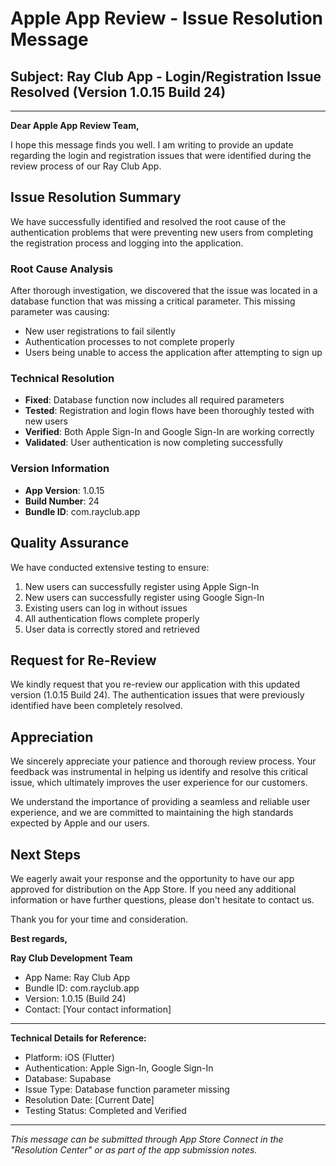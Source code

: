# Apple App Review - Issue Resolution Message

## Subject: Ray Club App - Login/Registration Issue Resolved (Version 1.0.15 Build 24)

---

**Dear Apple App Review Team,**

I hope this message finds you well. I am writing to provide an update regarding the login and registration issues that were identified during the review process of our Ray Club App.

## Issue Resolution Summary

We have successfully identified and resolved the root cause of the authentication problems that were preventing new users from completing the registration process and logging into the application.

### Root Cause Analysis
After thorough investigation, we discovered that the issue was located in a database function that was missing a critical parameter. This missing parameter was causing:
- New user registrations to fail silently
- Authentication processes to not complete properly
- Users being unable to access the application after attempting to sign up

### Technical Resolution
- **Fixed**: Database function now includes all required parameters
- **Tested**: Registration and login flows have been thoroughly tested with new users
- **Verified**: Both Apple Sign-In and Google Sign-In are working correctly
- **Validated**: User authentication is now completing successfully

### Version Information
- **App Version**: 1.0.15
- **Build Number**: 24
- **Bundle ID**: com.rayclub.app

## Quality Assurance
We have conducted extensive testing to ensure:
1. New users can successfully register using Apple Sign-In
2. New users can successfully register using Google Sign-In
3. Existing users can log in without issues
4. All authentication flows complete properly
5. User data is correctly stored and retrieved

## Request for Re-Review
We kindly request that you re-review our application with this updated version (1.0.15 Build 24). The authentication issues that were previously identified have been completely resolved.

## Appreciation
We sincerely appreciate your patience and thorough review process. Your feedback was instrumental in helping us identify and resolve this critical issue, which ultimately improves the user experience for our customers.

We understand the importance of providing a seamless and reliable user experience, and we are committed to maintaining the high standards expected by Apple and our users.

## Next Steps
We eagerly await your response and the opportunity to have our app approved for distribution on the App Store. If you need any additional information or have further questions, please don't hesitate to contact us.

Thank you for your time and consideration.

**Best regards,**

**Ray Club Development Team**
- App Name: Ray Club App
- Bundle ID: com.rayclub.app
- Version: 1.0.15 (Build 24)
- Contact: [Your contact information]

---

**Technical Details for Reference:**
- Platform: iOS (Flutter)
- Authentication: Apple Sign-In, Google Sign-In
- Database: Supabase
- Issue Type: Database function parameter missing
- Resolution Date: [Current Date]
- Testing Status: Completed and Verified

---

*This message can be submitted through App Store Connect in the "Resolution Center" or as part of the app submission notes.* 